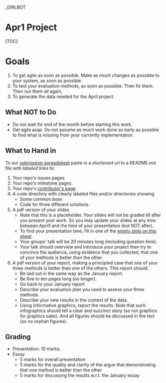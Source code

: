 
_GIRLBOT

# Apr1 Project 

[TOC]

# Goals

1. To get agile as soon as possible. Make as much changes as possible to your system, as soon as possible.
2. To test your evaluation methods, as soon as possible. Then fix them. Then run them all again,
3. To generate the data needed for the April project.


## What NOT to Do

+ Do not wait for end of the month before starting this work.
+ Get agile asap.
  Do not assume as much work done as early as possible to find what is missing from your currently
  implementation.


## What to Hand in

To our [submission spreadsheet](https://goo.gl/kOunui)
paste in a _shortened_  url to a README.md file with _labeled_ links to:

1. Your repo's issues pages.
2. Your repo's milestone pages.
3. Your repo's
[contributor's page](https://github.com/opensciences/opensciences.github.io/graphs/contributors).
4. A code directory with clearly labeled files and/or
  directories showing
      + Some common _base_
      + Code for three different solutions.
5. A pdf version of your slides
      + Note that this is a placeholder. Your slides will not be graded till
        after you present your work. So you may update your slides at any time
      between April1 and the time of your presentation (but NOT after). 
	  + To find your presentation time, fill in one of the [empty slots on this sheet](https://docs.google.com/spreadsheets/d/1SXVedXWhhpPkiVyrPAni-wF-B9hIr5xiYwsTCLMN58Q/edit?usp=sharing).
      + Your groups' talk will be 20 minutes long
	   (including question time).
      + Your talk should overview and introduce your project
        then try to convince the audience, using evidence that you collected, that
        one of your methods is better than the other. 
6. A pdf version of your report, making a principled case that one of
   your three methods is better than one of the others. This report should:
      + Be laid out in the same way as the January report.
      + Be five to ten pages long (no longer).
      + Go back to your January report
      + Describe your evaluation plan you used to  assess your three methods.
      + Describe your new results in the context of the data. 
      + Using informative graphics, report the results. Note that such infographics should tell
        a clear and succinct story (so not graphics for graphics sake). And all figures
        should be discussed in the text (so no orphan figures).
        
## Grading

+ Presentation: 10 marks.
+ Essay
    + 5 marks for overall presentation
    + 5 marks for the quality and clarity
      of the argue that demonstrating that
      one method is better than the other
    + 5 marks for discussing the results w.r.t.
      the January essay


